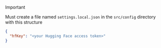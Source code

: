 > [!IMPORTANT]
> Must create a file named `settings.local.json` in the `src/config` directory with this structure
>
> ```json
> {
>   "hfKey": "<your Hugging Face access token>"
> }
> ```
